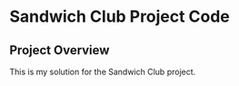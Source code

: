 # Sandwich Club Project Code

## Project Overview
This is my solution for the Sandwich Club project.
